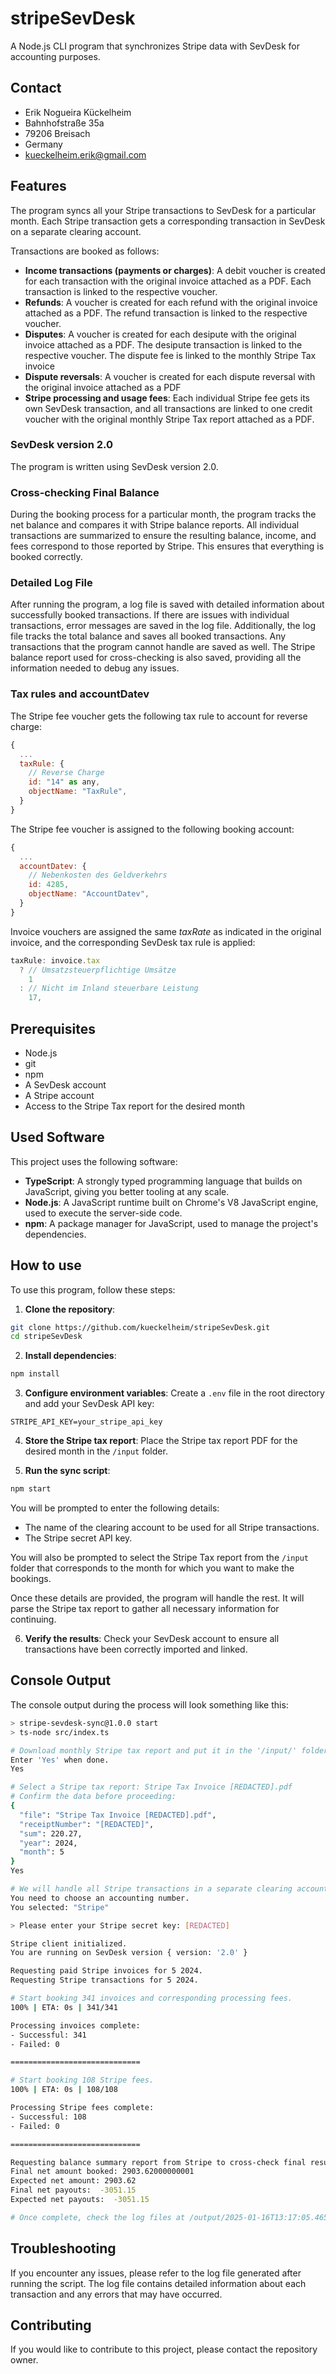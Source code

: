 # stripeSevDesk

A Node.js CLI program that synchronizes Stripe data with SevDesk for accounting purposes.

## Contact

- Erik Nogueira Kückelheim
- Bahnhofstraße 35a
- 79206 Breisach
- Germany
- kueckelheim.erik@gmail.com

## Features

The program syncs all your Stripe transactions to SevDesk for a particular month. Each Stripe transaction gets a corresponding transaction in SevDesk on a separate clearing account.

Transactions are booked as follows:

- **Income transactions (payments or charges)**: A debit voucher is created for each transaction with the original invoice attached as a PDF. Each transaction is linked to the respective voucher.
- **Refunds**: A voucher is created for each refund with the original invoice attached as a PDF. The refund transaction is linked to the respective voucher.
- **Disputes**: A voucher is created for each desipute with the original invoice attached as a PDF. The desipute transaction is linked to the respective voucher. The dispute fee is linked to the monthly Stripe Tax invoice
- **Dispute reversals**: A voucher is created for each dispute reversal with the original invoice attached as a PDF
- **Stripe processing and usage fees**: Each individual Stripe fee gets its own SevDesk transaction, and all transactions are linked to one credit voucher with the original monthly Stripe Tax report attached as a PDF.

### SevDesk version 2.0

The program is written using SevDesk version 2.0.

### Cross-checking Final Balance

During the booking process for a particular month, the program tracks the net balance and compares it with Stripe balance reports. All individual transactions are summarized to ensure the resulting balance, income, and fees correspond to those reported by Stripe. This ensures that everything is booked correctly.

### Detailed Log File

After running the program, a log file is saved with detailed information about successfully booked transactions. If there are issues with individual transactions, error messages are saved in the log file. Additionally, the log file tracks the total balance and saves all booked transactions. Any transactions that the program cannot handle are saved as well. The Stripe balance report used for cross-checking is also saved, providing all the information needed to debug any issues.

### Tax rules and accountDatev

The Stripe fee voucher gets the following tax rule to account for reverse charge:

```js
{
  ...
  taxRule: {
    // Reverse Charge
    id: "14" as any,
    objectName: "TaxRule",
  }
}
```

The Stripe fee voucher is assigned to the following booking account:

```js
{
  ...
  accountDatev: {
    // Nebenkosten des Geldverkehrs
    id: 4285,
    objectName: "AccountDatev",
  }
}
```

Invoice vouchers are assigned the same _taxRate_ as indicated in the original invoice, and the corresponding SevDesk tax rule is applied:

```js
taxRule: invoice.tax
  ? // Umsatzsteuerpflichtige Umsätze
    1
  : // Nicht im Inland steuerbare Leistung
    17,
```

## Prerequisites

- Node.js
- git
- npm
- A SevDesk account
- A Stripe account
- Access to the Stripe Tax report for the desired month

## Used Software

This project uses the following software:

- **TypeScript**: A strongly typed programming language that builds on JavaScript, giving you better tooling at any scale.
- **Node.js**: A JavaScript runtime built on Chrome's V8 JavaScript engine, used to execute the server-side code.
- **npm**: A package manager for JavaScript, used to manage the project's dependencies.

## How to use

To use this program, follow these steps:

1. **Clone the repository**:

```sh
git clone https://github.com/kueckelheim/stripeSevDesk.git
cd stripeSevDesk
```

2. **Install dependencies**:

```sh
npm install
```

3. **Configure environment variables**:
   Create a `.env` file in the root directory and add your SevDesk API key:

```env
STRIPE_API_KEY=your_stripe_api_key
```

4. **Store the Stripe tax report**:
   Place the Stripe tax report PDF for the desired month in the `/input` folder.

5. **Run the sync script**:

```sh
npm start
```

You will be prompted to enter the following details:

- The name of the clearing account to be used for all Stripe transactions.
- The Stripe secret API key.

You will also be prompted to select the Stripe Tax report from the `/input` folder that corresponds to the month for which you want to make the bookings.

Once these details are provided, the program will handle the rest. It will parse the Stripe tax report to gather all necessary information for continuing.

6. **Verify the results**:
   Check your SevDesk account to ensure all transactions have been correctly imported and linked.

## Console Output

The console output during the process will look something like this:

```bash
> stripe-sevdesk-sync@1.0.0 start
> ts-node src/index.ts

# Download monthly Stripe tax report and put it in the '/input/' folder.
Enter 'Yes' when done.
Yes

# Select a Stripe tax report: Stripe Tax Invoice [REDACTED].pdf
# Confirm the data before proceeding:
{
  "file": "Stripe Tax Invoice [REDACTED].pdf",
  "receiptNumber": "[REDACTED]",
  "sum": 220.27,
  "year": 2024,
  "month": 5
}
Yes

# We will handle all Stripe transactions in a separate clearing account. You need to create the account in your SevDesk dashboard under Bank->Clearing Account (Verrechnungskonto).
You need to choose an accounting number.
You selected: "Stripe"

> Please enter your Stripe secret key: [REDACTED]

Stripe client initialized.
You are running on SevDesk version { version: '2.0' }

Requesting paid Stripe invoices for 5 2024.
Requesting Stripe transactions for 5 2024.

# Start booking 341 invoices and corresponding processing fees.
100% | ETA: 0s | 341/341

Processing invoices complete:
- Successful: 341
- Failed: 0

=============================

# Start booking 108 Stripe fees.
100% | ETA: 0s | 108/108

Processing Stripe fees complete:
- Successful: 108
- Failed: 0

=============================

Requesting balance summary report from Stripe to cross-check final results.
Final net amount booked: 2903.62000000001
Expected net amount: 2903.62
Final net payouts:  -3051.15
Expected net payouts:  -3051.15

# Once complete, check the log files at /output/2025-01-16T13:17:05.465Z.
```

## Troubleshooting

If you encounter any issues, please refer to the log file generated after running the script. The log file contains detailed information about each transaction and any errors that may have occurred.

## Contributing

If you would like to contribute to this project, please contact the repository owner.
